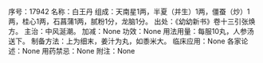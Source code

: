序号：17942
名称：白王丹
组成：天南星1两，半夏（并生）1两，僵蚕（炒）1两，桂心1两，石菖蒲1两，腻粉1分，龙脑1分。
出处：《幼幼新书》卷十三引张焕方。
主治：中风涎潮。
加减：None
功效：None
用法用量：每服10丸，人参汤送下。
制备方法：上为细末，姜汁为丸，如黍米大。
临床应用：None
各家论述：None
用药禁忌：None
附注：None
